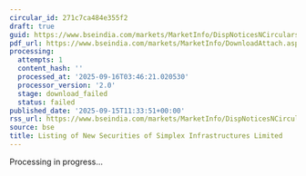 ```yaml
---
circular_id: 271c7ca484e355f2
draft: true
guid: https://www.bseindia.com/markets/MarketInfo/DispNoticesNCirculars.aspx?Noticeid={5674DF38-252B-46A9-99B9-ACCAF0537F74}&noticeno=20250915-26&dt=09/15/2025&icount=26&totcount=81&flag=0
pdf_url: https://www.bseindia.com/markets/MarketInfo/DownloadAttach.aspx?id=20250915-26&attachedId=
processing:
  attempts: 1
  content_hash: ''
  processed_at: '2025-09-16T03:46:21.020530'
  processor_version: '2.0'
  stage: download_failed
  status: failed
published_date: '2025-09-15T11:33:51+00:00'
rss_url: https://www.bseindia.com/markets/MarketInfo/DispNoticesNCirculars.aspx?Noticeid={5674DF38-252B-46A9-99B9-ACCAF0537F74}&noticeno=20250915-26&dt=09/15/2025&icount=26&totcount=81&flag=0
source: bse
title: Listing of New Securities of Simplex Infrastructures Limited
---
```


Processing in progress...